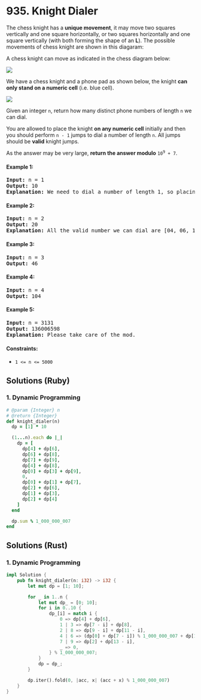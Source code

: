 # 935. Knight Dialer
The chess knight has a **unique movement**, it may move two squares vertically and one square horizontally, or two squares horizontally and one square vertically (with both forming the shape of an **L**). The possible movements of chess knight are shown in this diagaram:

A chess knight can move as indicated in the chess diagram below:

![](https://assets.leetcode.com/uploads/2020/08/18/chess.jpg)

We have a chess knight and a phone pad as shown below, the knight **can only stand on a numeric cell** (i.e. blue cell).

![](https://assets.leetcode.com/uploads/2020/08/18/phone.jpg)

Given an integer `n`, return how many distinct phone numbers of length `n` we can dial.

You are allowed to place the knight **on any numeric cell** initially and then you should perform `n - 1` jumps to dial a number of length `n`. All jumps should be **valid** knight jumps.

As the answer may be very large, **return the answer modulo** <code>10<sup>9</sup> + 7</code>.

#### Example 1:
<pre>
<strong>Input:</strong> n = 1
<strong>Output:</strong> 10
<strong>Explanation:</strong> We need to dial a number of length 1, so placing the knight over any numeric cell of the 10 cells is sufficient.
</pre>

#### Example 2:
<pre>
<strong>Input:</strong> n = 2
<strong>Output:</strong> 20
<strong>Explanation:</strong> All the valid number we can dial are [04, 06, 16, 18, 27, 29, 34, 38, 40, 43, 49, 60, 61, 67, 72, 76, 81, 83, 92, 94]
</pre>

#### Example 3:
<pre>
<strong>Input:</strong> n = 3
<strong>Output:</strong> 46
</pre>

#### Example 4:
<pre>
<strong>Input:</strong> n = 4
<strong>Output:</strong> 104
</pre>

#### Example 5:
<pre>
<strong>Input:</strong> n = 3131
<strong>Output:</strong> 136006598
<strong>Explanation:</strong> Please take care of the mod.
</pre>

#### Constraints:
* `1 <= n <= 5000`

## Solutions (Ruby)

### 1. Dynamic Programming
```Ruby
# @param {Integer} n
# @return {Integer}
def knight_dialer(n)
  dp = [1] * 10

  (1...n).each do |_|
    dp = [
      dp[4] + dp[6],
      dp[6] + dp[8],
      dp[7] + dp[9],
      dp[4] + dp[8],
      dp[0] + dp[3] + dp[9],
      0,
      dp[0] + dp[1] + dp[7],
      dp[2] + dp[6],
      dp[1] + dp[3],
      dp[2] + dp[4]
    ]
  end

  dp.sum % 1_000_000_007
end
```

## Solutions (Rust)

### 1. Dynamic Programming
```Rust
impl Solution {
    pub fn knight_dialer(n: i32) -> i32 {
        let mut dp = [1; 10];

        for _ in 1..n {
            let mut dp_ = [0; 10];
            for i in 0..10 {
                dp_[i] = match i {
                    0 => dp[4] + dp[6],
                    1 | 3 => dp[7 - i] + dp[8],
                    2 | 8 => dp[9 - i] + dp[11 - i],
                    4 | 6 => (dp[0] + dp[7 - i]) % 1_000_000_007 + dp[13 - i],
                    7 | 9 => dp[2] + dp[13 - i],
                    _ => 0,
                } % 1_000_000_007;
            }
            dp = dp_;
        }

        dp.iter().fold(0, |acc, x| (acc + x) % 1_000_000_007)
    }
}
```
